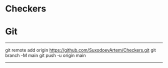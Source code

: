 # Checkers


# Git

---

git remote add origin https://github.com/SuxodoevArtem/Checkers.git
git branch -M main
git push -u origin main

---